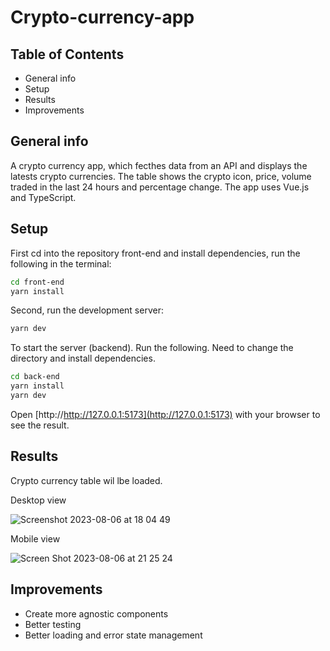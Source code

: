 # Crypto-currency-app

## Table of Contents

- General info
- Setup
- Results
- Improvements

## General info

A crypto currency app, which fecthes data from an API and displays the latests crypto currencies. The table shows the crypto icon, price, volume traded in the last 24 hours and percentage change. The app uses Vue.js and TypeScript.

## Setup

First cd into the repository front-end and install dependencies, run the following in the terminal:

```bash
cd front-end
yarn install
```

Second, run the development server:

```bash
yarn dev
```

To start the server (backend). Run the following. Need to change the directory and install dependencies.

```bash
cd back-end
yarn install
yarn dev
```

Open [http://http://127.0.0.1:5173](http://127.0.0.1:5173) with your browser to see the result.

## Results

Crypto currency table wil lbe loaded.

Desktop view

![Screenshot 2023-08-06 at 18 04 49](https://github.com/Rokas-Augunas-Eng/crypto-currency-app/assets/78915609/2f5c87b6-fe28-4dc0-9cbf-cbbe2847f006)

Mobile view

![Screen Shot 2023-08-06 at 21 25 24](https://github.com/Rokas-Augunas-Eng/crypto-currency-app/assets/78915609/0a401b38-4d2b-4393-8220-e9617dc78491)

## Improvements

- Create more agnostic components
- Better testing
- Better loading and error state management
